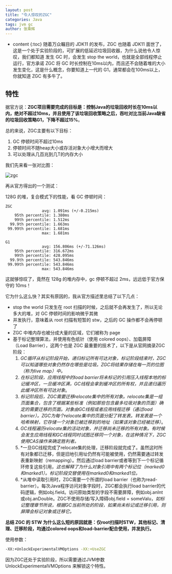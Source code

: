 ```yaml
---
layout: post
title: "令人惊叹的ZGC"
categories: Java
tags: jvm gc
author: 张乘辉
---
```


* content
{:toc}
随着万众瞩目的 JDK11 的发布，ZGC 也随着 JDK11 面世了，这是一个处于实验阶段的，可扩展的低延迟垃圾回收器，为什么说他令人惊叹，我们都知道 发生 GC 时，会发生 stop the world，也就是全部线程停止运行，官方承诺 ZGC 将 GC 时长控制在10ms以内，而且还不会随着堆的大小发生变化，这是什么概念，你要知道上一代的 G1，通常都会在100ms以上，你就知道 ZGC 有多牛了。







## 特性

据官方说：**ZGC项目需要完成的目标是：控制Java的垃圾回收时长在10ms以内，绝对不超过10ms，并且使用了该垃圾回收策略之后，吞吐对比当前Java缺省的垃圾回收策略G1，下降不超过15%**。

总的来说，ZGC主要有以下目标：

1. GC 停顿时间不超过10ms
2. 停顿时间不随heap大小或存活对象大小增大而增大
3. 可以处理从几百兆到几T的内存大小

我们先来看一张对比图：

![zgc](https://gitee.com/objcoding/md-picture/raw/master/img/zgc.png)

再从官方得出的一个测试：

128G 的堆，复合模式下的性能，看 GC 停顿时间：

```
ZGC
                avg: 1.091ms (+/-0.215ms)
    95th percentile: 1.380ms
    99th percentile: 1.512ms
  99.9th percentile: 1.663ms
 99.99th percentile: 1.681ms
                max: 1.681ms

G1
                avg: 156.806ms (+/-71.126ms)
    95th percentile: 316.672ms
    99th percentile: 428.095ms
  99.9th percentile: 543.846ms
 99.99th percentile: 543.846ms
                max: 543.846ms
```

这就够惊叹了，竟然在 128g 的堆内存中，gc 停顿不超过 2ms，远远低于官方保守的 10ms！

它为什么这么快？其实有原因的，我从官方描述里总结了以下几点：

- stop the world 只发生在 root 扫描的时候，之后就不会再发生了，所以无论多大的堆，对 GC 停顿时间的影响微乎其微
- 并发执行，意味着从 root 扫描有短暂的 stw，之后的 GC 操作都不会再停顿了
- ZGC 中堆内存也被分成大量的区域，它们被称为 page
- 基于标记整理算法，并使用有色纸针（使用 colored oops）、加载屏障（Load Barrier），这两个也是 ZGC 最重要的技术了，以下是从官网摘录ZGC阶段：
  1. *GC循环从标记阶段开始，递归标记所有可达对象，标记阶段结束时，ZGC可以知道哪些对象仍然存在哪些是垃圾。ZGC将结果存储在每一页的位图（称为live map）中。*
  2. *在标记阶段，应用线程中的load barrier将未标记的引用压入线程本地的标记缓冲区，一旦缓冲区满，GC线程会拿到缓冲区的所有权，并且递归遍历此缓冲区所有可达对象*。
  3. *标记阶段后，ZGC需要迁移relocate集中的所有对象。relocate集是一组页面集合，包含了根据某些标准（例如那些包含最多垃圾对象的页面）确定的需要迁移的页面。对象由GC线程或者应用线程迁移（通过load barrier）。ZGC为每个relocate集中的页面分配了转发表。转发表是一个哈希映射，它存储一个对象已被迁移到的地址（如果该对象已经被迁移）*。
  4. *GC线程遍历relocate集的活动对象，并迁移尚未迁移的所有对象。有时候会发生应用线程和GC线程同时试图迁移同一个对象，在这种情况下，ZGC使用CAS操作来确定胜利者。*
  5. *一旦GC线程完成了relocate集的处理，迁移阶段就完成了。虽然这时所有对象都已迁移，但是旧地引用址仍然有可能被使用，仍然需要通过转发表重新映射（remapping）。然后通过load barrier或者等到下一个标记循环修复这些引用，*这也解释了为什么对象引用中有两个标记位（marked0和marked1）。标记阶段交替使用在marked0和marked1位。*
  6. *从堆中读取引用时，ZGC需要一个所谓的load barrier（也称为read-barrier）。每次Java程序访问对象字段时，ZGC都会执行load barrier的代码逻辑，例如obj.field。访问原始类型的字段不需要屏障，例如obj.anInt或obj.anDouble。ZGC不使用存储/写入障碍obj.field = someValu，*如标记整理章节所说，根据GC当前所处的阶段，如果尚未标记或迁移引用，则屏障会标记对象或迁移它。*


**总结 ZGC 的 STW 为什么这么短的原因就是：仅root扫描时STW，其他标记、清理、迁移阶段，均通过colored oops和load-barrier配合使用，并发执行。**



使用参数：

```bash
-XX:+UnlockExperimentalVMOptions -XX:+UseZGC
```

因为ZGC还处于实验阶段，所以需要通过JVM参数UnlockExperimentalVMOptions 来解锁这个特性。

















